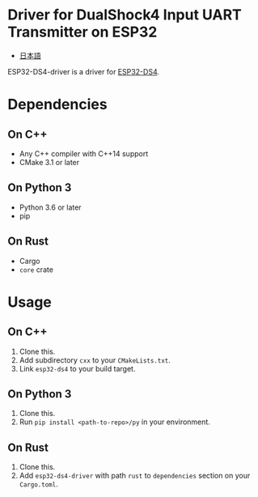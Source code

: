 # Driver for DualShock4 Input UART Transmitter on ESP32
- [日本語](README.ja.md)

ESP32-DS4-driver is a driver for [ESP32-DS4](https://github.com/ms0503/ESP32-DS4).

# Dependencies
## On C++
- Any C++ compiler with C++14 support
- CMake 3.1 or later

## On Python 3
- Python 3.6 or later
- pip

## On Rust
- Cargo
- `core` crate

# Usage
## On C++
1. Clone this.
2. Add subdirectory `cxx` to your `CMakeLists.txt`.
3. Link `esp32-ds4` to your build target.

## On Python 3
1. Clone this.
2. Run `pip install <path-to-repo>/py` in your environment.

## On Rust
1. Clone this.
2. Add `esp32-ds4-driver` with path `rust` to `dependencies` section on your `Cargo.toml`.
